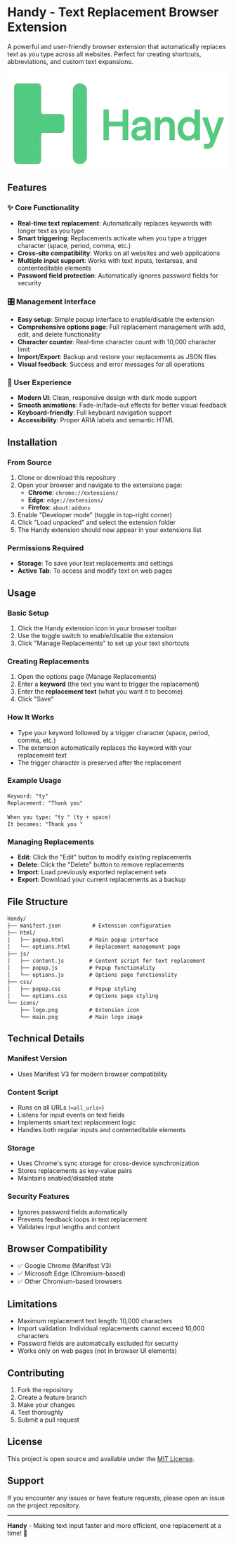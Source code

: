 # Handy - Text Replacement Browser Extension

A powerful and user-friendly browser extension that automatically replaces text as you type across all websites. Perfect for creating shortcuts, abbreviations, and custom text expansions.

![Handy Extension](icons/main.png)

## Features

### ✨ Core Functionality
- **Real-time text replacement**: Automatically replaces keywords with longer text as you type
- **Smart triggering**: Replacements activate when you type a trigger character (space, period, comma, etc.)
- **Cross-site compatibility**: Works on all websites and web applications
- **Multiple input support**: Works with text inputs, textareas, and contenteditable elements
- **Password field protection**: Automatically ignores password fields for security

### 🎛️ Management Interface
- **Easy setup**: Simple popup interface to enable/disable the extension
- **Comprehensive options page**: Full replacement management with add, edit, and delete functionality
- **Character counter**: Real-time character count with 10,000 character limit
- **Import/Export**: Backup and restore your replacements as JSON files
- **Visual feedback**: Success and error messages for all operations

### 🎨 User Experience
- **Modern UI**: Clean, responsive design with dark mode support
- **Smooth animations**: Fade-in/fade-out effects for better visual feedback
- **Keyboard-friendly**: Full keyboard navigation support
- **Accessibility**: Proper ARIA labels and semantic HTML

## Installation

### From Source
1. Clone or download this repository
2. Open your browser and navigate to the extensions page:
   - **Chrome**: `chrome://extensions/`
   - **Edge**: `edge://extensions/`
   - **Firefox**: `about:addons`
3. Enable "Developer mode" (toggle in top-right corner)
4. Click "Load unpacked" and select the extension folder
5. The Handy extension should now appear in your extensions list

### Permissions Required
- **Storage**: To save your text replacements and settings
- **Active Tab**: To access and modify text on web pages

## Usage

### Basic Setup
1. Click the Handy extension icon in your browser toolbar
2. Use the toggle switch to enable/disable the extension
3. Click "Manage Replacements" to set up your text shortcuts

### Creating Replacements
1. Open the options page (Manage Replacements)
2. Enter a **keyword** (the text you want to trigger the replacement)
3. Enter the **replacement text** (what you want it to become)
4. Click "Save"

### How It Works
- Type your keyword followed by a trigger character (space, period, comma, etc.)
- The extension automatically replaces the keyword with your replacement text
- The trigger character is preserved after the replacement

### Example Usage
```
Keyword: "ty"
Replacement: "Thank you"

When you type: "ty " (ty + space)
It becomes: "Thank you "
```

### Managing Replacements
- **Edit**: Click the "Edit" button to modify existing replacements
- **Delete**: Click the "Delete" button to remove replacements
- **Import**: Load previously exported replacement sets
- **Export**: Download your current replacements as a backup

## File Structure

```
Handy/
├── manifest.json          # Extension configuration
├── html/
│   ├── popup.html        # Main popup interface
│   └── options.html      # Replacement management page
├── js/
│   ├── content.js        # Content script for text replacement
│   ├── popup.js          # Popup functionality
│   └── options.js        # Options page functionality
├── css/
│   ├── popup.css         # Popup styling
│   └── options.css       # Options page styling
└── icons/
    ├── logo.png          # Extension icon
    └── main.png          # Main logo image
```

## Technical Details

### Manifest Version
- Uses Manifest V3 for modern browser compatibility

### Content Script
- Runs on all URLs (`<all_urls>`)
- Listens for input events on text fields
- Implements smart text replacement logic
- Handles both regular inputs and contenteditable elements

### Storage
- Uses Chrome's sync storage for cross-device synchronization
- Stores replacements as key-value pairs
- Maintains enabled/disabled state

### Security Features
- Ignores password fields automatically
- Prevents feedback loops in text replacement
- Validates input lengths and content

## Browser Compatibility

- ✅ Google Chrome (Manifest V3)
- ✅ Microsoft Edge (Chromium-based)
- ✅ Other Chromium-based browsers

## Limitations

- Maximum replacement text length: 10,000 characters
- Import validation: Individual replacements cannot exceed 10,000 characters
- Password fields are automatically excluded for security
- Works only on web pages (not in browser UI elements)

## Contributing

1. Fork the repository
2. Create a feature branch
3. Make your changes
4. Test thoroughly
5. Submit a pull request

## License

This project is open source and available under the [MIT License](LICENSE).

## Support

If you encounter any issues or have feature requests, please open an issue on the project repository.

---

**Handy** - Making text input faster and more efficient, one replacement at a time! 🚀 